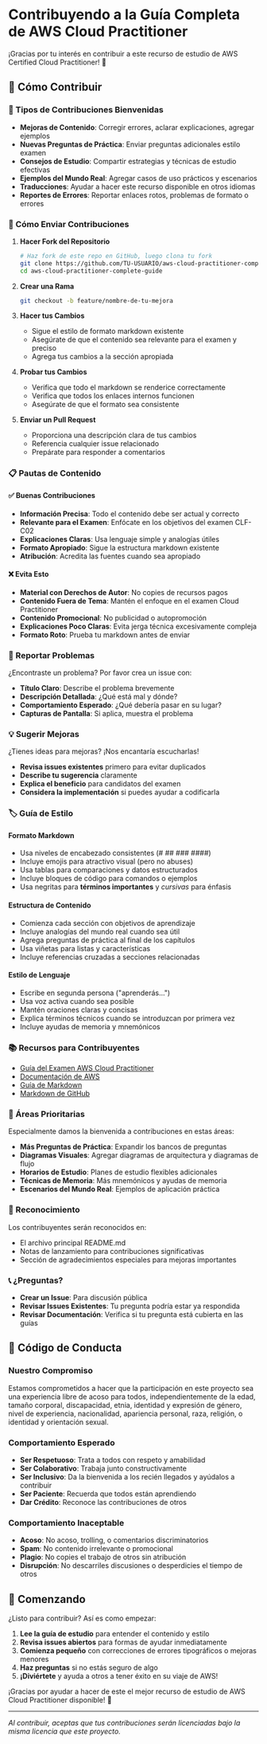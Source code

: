 # Contribuyendo a la Guía Completa de AWS Cloud Practitioner

¡Gracias por tu interés en contribuir a este recurso de estudio de AWS Certified Cloud Practitioner! 🎉

## 🤝 Cómo Contribuir

### 📝 Tipos de Contribuciones Bienvenidas

- **Mejoras de Contenido**: Corregir errores, aclarar explicaciones, agregar ejemplos
- **Nuevas Preguntas de Práctica**: Enviar preguntas adicionales estilo examen
- **Consejos de Estudio**: Compartir estrategias y técnicas de estudio efectivas
- **Ejemplos del Mundo Real**: Agregar casos de uso prácticos y escenarios
- **Traducciones**: Ayudar a hacer este recurso disponible en otros idiomas
- **Reportes de Errores**: Reportar enlaces rotos, problemas de formato o errores

### 🔧 Cómo Enviar Contribuciones

1. **Hacer Fork del Repositorio**
   ```bash
   # Haz fork de este repo en GitHub, luego clona tu fork
   git clone https://github.com/TU-USUARIO/aws-cloud-practitioner-complete-guide.git
   cd aws-cloud-practitioner-complete-guide
   ```

2. **Crear una Rama**
   ```bash
   git checkout -b feature/nombre-de-tu-mejora
   ```

3. **Hacer tus Cambios**
   - Sigue el estilo de formato markdown existente
   - Asegúrate de que el contenido sea relevante para el examen y preciso
   - Agrega tus cambios a la sección apropiada

4. **Probar tus Cambios**
   - Verifica que todo el markdown se renderice correctamente
   - Verifica que todos los enlaces internos funcionen
   - Asegúrate de que el formato sea consistente

5. **Enviar un Pull Request**
   - Proporciona una descripción clara de tus cambios
   - Referencia cualquier issue relacionado
   - Prepárate para responder a comentarios

### 📋 Pautas de Contenido

#### ✅ Buenas Contribuciones
- **Información Precisa**: Todo el contenido debe ser actual y correcto
- **Relevante para el Examen**: Enfócate en los objetivos del examen CLF-C02
- **Explicaciones Claras**: Usa lenguaje simple y analogías útiles
- **Formato Apropiado**: Sigue la estructura markdown existente
- **Atribución**: Acredita las fuentes cuando sea apropiado

#### ❌ Evita Esto
- **Material con Derechos de Autor**: No copies de recursos pagos
- **Contenido Fuera de Tema**: Mantén el enfoque en el examen Cloud Practitioner
- **Contenido Promocional**: No publicidad o autopromoción
- **Explicaciones Poco Claras**: Evita jerga técnica excesivamente compleja
- **Formato Roto**: Prueba tu markdown antes de enviar

### 🐛 Reportar Problemas

¿Encontraste un problema? Por favor crea un issue con:
- **Título Claro**: Describe el problema brevemente
- **Descripción Detallada**: ¿Qué está mal y dónde?
- **Comportamiento Esperado**: ¿Qué debería pasar en su lugar?
- **Capturas de Pantalla**: Si aplica, muestra el problema

### 💡 Sugerir Mejoras

¿Tienes ideas para mejoras? ¡Nos encantaría escucharlas!
- **Revisa issues existentes** primero para evitar duplicados
- **Describe tu sugerencia** claramente
- **Explica el beneficio** para candidatos del examen
- **Considera la implementación** si puedes ayudar a codificarla

### 🏷️ Guía de Estilo

#### Formato Markdown
- Usa niveles de encabezado consistentes (# ## ### ####)
- Incluye emojis para atractivo visual (pero no abuses)
- Usa tablas para comparaciones y datos estructurados
- Incluye bloques de código para comandos o ejemplos
- Usa negritas para **términos importantes** y *cursivas* para énfasis

#### Estructura de Contenido
- Comienza cada sección con objetivos de aprendizaje
- Incluye analogías del mundo real cuando sea útil
- Agrega preguntas de práctica al final de los capítulos
- Usa viñetas para listas y características
- Incluye referencias cruzadas a secciones relacionadas

#### Estilo de Lenguaje
- Escribe en segunda persona ("aprenderás...")
- Usa voz activa cuando sea posible
- Mantén oraciones claras y concisas
- Explica términos técnicos cuando se introduzcan por primera vez
- Incluye ayudas de memoria y mnemónicos

### 📚 Recursos para Contribuyentes

- [Guía del Examen AWS Cloud Practitioner](https://aws.amazon.com/certification/certified-cloud-practitioner/)
- [Documentación de AWS](https://docs.aws.amazon.com/)
- [Guía de Markdown](https://www.markdownguide.org/)
- [Markdown de GitHub](https://guides.github.com/features/mastering-markdown/)

### 🎯 Áreas Prioritarias

Especialmente damos la bienvenida a contribuciones en estas áreas:
- **Más Preguntas de Práctica**: Expandir los bancos de preguntas
- **Diagramas Visuales**: Agregar diagramas de arquitectura y diagramas de flujo
- **Horarios de Estudio**: Planes de estudio flexibles adicionales
- **Técnicas de Memoria**: Más mnemónicos y ayudas de memoria
- **Escenarios del Mundo Real**: Ejemplos de aplicación práctica

### 🙏 Reconocimiento

Los contribuyentes serán reconocidos en:
- El archivo principal README.md
- Notas de lanzamiento para contribuciones significativas
- Sección de agradecimientos especiales para mejoras importantes

### 📞 ¿Preguntas?

- **Crear un Issue**: Para discusión pública
- **Revisar Issues Existentes**: Tu pregunta podría estar ya respondida
- **Revisar Documentación**: Verifica si tu pregunta está cubierta en las guías

## 📜 Código de Conducta

### Nuestro Compromiso

Estamos comprometidos a hacer que la participación en este proyecto sea una experiencia libre de acoso para todos, independientemente de la edad, tamaño corporal, discapacidad, etnia, identidad y expresión de género, nivel de experiencia, nacionalidad, apariencia personal, raza, religión, o identidad y orientación sexual.

### Comportamiento Esperado

- **Ser Respetuoso**: Trata a todos con respeto y amabilidad
- **Ser Colaborativo**: Trabaja junto constructivamente
- **Ser Inclusivo**: Da la bienvenida a los recién llegados y ayúdalos a contribuir
- **Ser Paciente**: Recuerda que todos están aprendiendo
- **Dar Crédito**: Reconoce las contribuciones de otros

### Comportamiento Inaceptable

- **Acoso**: No acoso, trolling, o comentarios discriminatorios
- **Spam**: No contenido irrelevante o promocional
- **Plagio**: No copies el trabajo de otros sin atribución
- **Disrupción**: No descarriles discusiones o desperdicies el tiempo de otros

## 🚀 Comenzando

¿Listo para contribuir? Así es como empezar:

1. **Lee la guía de estudio** para entender el contenido y estilo
2. **Revisa issues abiertos** para formas de ayudar inmediatamente
3. **Comienza pequeño** con correcciones de errores tipográficos o mejoras menores
4. **Haz preguntas** si no estás seguro de algo
5. **¡Diviértete** y ayuda a otros a tener éxito en su viaje de AWS!

¡Gracias por ayudar a hacer de este el mejor recurso de estudio de AWS Cloud Practitioner disponible! 🌟

---

*Al contribuir, aceptas que tus contribuciones serán licenciadas bajo la misma licencia que este proyecto.*
